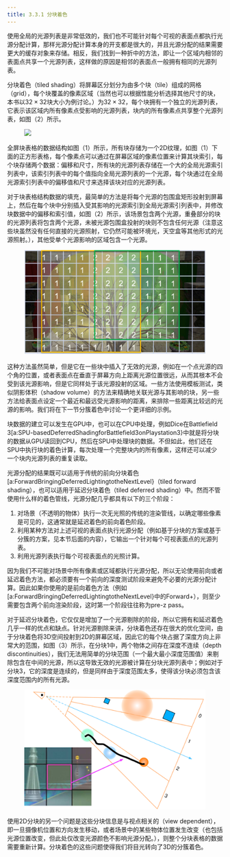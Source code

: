 ```yaml
---
title: 3.3.1 分块着色
---
```


使用全局的光源列表是非常低效的，我们也不可能针对每个可视的表面点都执行光源分配计算，那样光源分配计算本身的开支都是很大的，并且光源分配的结果需要更大的缓存对象来存储。相反，我们找到一种折中的方法，即让一个区域内相邻的表面点共享一个光源列表，这样做的原因是相邻的表面点一般拥有相同的光源列表。

分块着色（tiled shading）将屏幕区分划分为由多个块（tile）组成的网格（grid），每个块覆盖的像素区域（当然也可以根据性能分析选择其他尺寸的块，本书以$32\times 32$块大小为例讨论。）为$32\times 32$，每个块拥有一个独立的光源列表，它表示该区域内所有像素点受影响的光源列表，块内的所有像素点共享整个光源列表，如图（2）所示。

<Figure num="1" id="f:shade-tiled-grid" caption="分块着色块光源列表的数据结构，全局光源列表存储着所有光源的ID，块光源索引列表连续地存储这每个块对应的所有光源的索引值，这样每个块通过一个偏移值和尺寸即可从块光源索引列表中取出该块的光源ID列表">
    <img src="/img/figures/shade/tile-grid" width="24%"/>
</Figure>

全屏块表格的数据结构如图（1）所示，所有块存储为一个2D纹理，如图（1）下面的正方形表格，每个像素点可以通过在屏幕区域的像素位置来计算其块索引，每个块存储两个数据：偏移和尺寸，所有块的光源列表存储在一个大的全局光源索引列表中，该索引列表中的每个值指向全局光源列表的一个光源，每个块通过在全局光源索引列表中的偏移值和尺寸来选择该块对应的光源列表。

对于块表格结构数据的填充，最简单的方法是将每个光源的包围盒矩形投射到屏幕上，然后在每个块中分别插入受其影响的光源索引到全局光源索引列表中，并修改块数据中的偏移和索引值，如图（2）所示，该场景包含两个光源，重叠部分的块的光源列表将包含两个光源，未被光源包围盒投射的块则不包含任何光源（注意这些块虽然没有任何直接的光源照射，它仍然可能被环境光，天空盒等其他形式的光源照射。），其他受单个光源影响的区域包含一个光源。

<Figure num="2" id="f:shade-tiled-shading" caption="使用将光源包围盒直接投射到屏幕区域来建立块光源列表的数据，这里的数字仅用于演示表示光源的数量，它的真实数据结构如图\ref{f:shade-tiled-grid}所示">
    <img src="/img/figures/shade/tiled-shading.svg" width="550"/>
</Figure>

这种方法虽然简单，但是它在一些块中插入了无效的光源，例如在一个点光源的四个角的位置，或者表面点在垂直于屏幕方向上距离光源位置很远，从而其根本不会受到该光源影响，但是它同样处于该光源投射的区域。一些方法使用模板测试，类似阴影体积（shadow volume）的方法来精确地关联光源与其影响的块，另一些方法给表面点设定一个最近和最远受光源影响的距离，来排除一些距离比较远的光源的影响。我们将在下一节分簇着色中讨论一个更详细的示例。

块数据的建立可以发生在GPU中，也可以在CPU中处理，例如Dice在Battlefield 3[a:SPU-basedDeferredShadingforBattlefield3onPlaystation3}中就是将分块的数据从GPU读回到CPU，然后在SPU中处理块的数据。不但如此，他们还在SPU中执行块的着色计算，每次处理一个完整块内的所有像素，这样还可以减少一个块内光源列表的重复读取。


光源分配的结果既可以适用于传统的前向分块着色[a:ForwardBringingDeferredLightingtotheNextLevel}（tiled forward shading），也可以适用于延迟分块着色（tiled deferred shading）中。然而不管使用什么样的着色管线，光源分配几乎都具有以下的三个阶段：

1. 对场景（不透明的物体）执行一次无光照的传统的渲染管线，以确定哪些像素是可见的，这通常就是延迟着色的前向着色阶段。
2. 利用某种方法对上述可视的表面点执行光源分配（例如基于分块的方案或基于分簇的方案，见本节后面的内容），它输出一个针对每个可视表面点的光源列表。
3. 利用光源列表执行每个可视表面点的光照计算。

因为我们不可能对场景中所有像素或区域都执行光源分配，所以无论使用前向或者延迟着色方法，都必须要有一个前向的深度测试阶段来避免不必要的光源分配计算。因此如果你使用的是前向着色方法（例如[a:ForwardBringingDeferredLightingtotheNextLevel}中的Forward+），则至少需要包含两个前向渲染阶段，这时第一个阶段往往称为pre-z pass。

对于延迟分块着色，它仅仅是增加了一个光源剔除的阶段，所以它拥有和延迟着色几乎一样的优点和缺点。针对光源剔除来讲，分块着色还存在很大的优化空间，由于分块着色将3D空间投射到2D的屏幕区域，因此它的每个块占据了深度方向上非常大的范围，如图（3）所示，在分块1中，两个物体之间存在深度不连续（depth discontinuities），我们无法用简单的分块范围（一个最大最小深度范围值）来剔除包含在中间的光源，所以这导致无效的光源被计算在分块光源列表中；例如对于分块3，它的深度是连续的，但是同样由于深度范围太多，使得该分块必须包含该深度范围内的所有光源。

<Figure num="3" id="f:shade-tiled-problem" caption="分块着色仅仅将3D空间投射到一个2D的屏幕区域，所有每个分块包含了过度的光源信息，影响了着色计算时的计算性能，数字1，2，3，4表示分块索引，分块4对应的小图表示一段深度连续的路面，这种情况在游戏中很常见">
    <img src="/img/figures/shade/tiled-problem.svg" width="500"/>
</Figure>

使用2D分块的另一个问题是这些分块信息是与视点相关的（view dependent），即一旦摄像机位置和方向发生移动，或者场景中的某些物体位置发生改变（也包括光源位置改变，但此处仅改变光源颜色不影响光源分配。），则整个分块表格的数据需要重新计算。分块着色的这些问题使得我们将目光转向了3D的分簇着色。